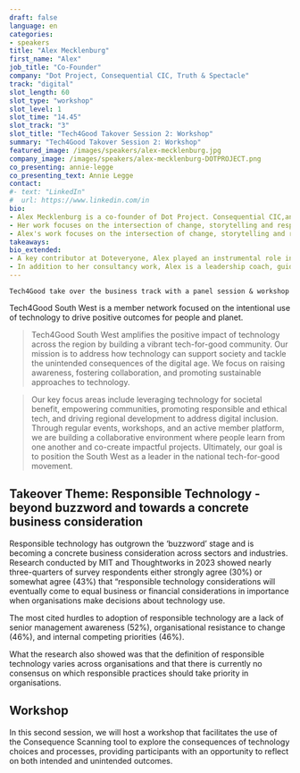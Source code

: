 ```yaml
---
draft: false
language: en
categories:
- speakers
title: "Alex Mecklenburg"
first_name: "Alex"
job_title: "Co-Founder"
company: "Dot Project, Consequential CIC, Truth & Spectacle"
track: "digital"
slot_length: 60
slot_type: "workshop"
slot_level: 1
slot_time: "14.45"
slot_track: "3"
slot_title: "Tech4Good Takover Session 2: Workshop"
summary: "Tech4Good Takover Session 2: Workshop"
featured_image: /images/speakers/alex-mecklenburg.jpg
company_image: /images/speakers/alex-mecklenburg-DOTPROJECT.png
co_presenting: annie-legge 
co_presenting_text: Annie Legge 
contact:
#- text: "LinkedIn"
#  url: https://www.linkedin.com/in
bio:
- Alex Mecklenburg is a co-founder of Dot Project. Consequential CIC,and Truth & Spectacle
- Her work focuses on the intersection of change, storytelling and responsible  innovation. 
- Alex's work focuses on the intersection of change, storytelling and responsible innovation. Through her work, Alex helps teams and organisations develop and scale digital products that align with their values, principles and practices while anticipating the broader societal impacts.
takeaways:
bio_extended:
- A key contributor at Doteveryone, Alex played an instrumental role in creating Consequence Scanning, a tool designed to help teams assess the intended and unintended consequences of their digital solutions. This agile practice encourages organisations to proactively design for positive outcomes and mitigate risks. 
- In addition to her consultancy work, Alex is a leadership coach, guiding senior leaders in the creative and tech sectors on how to grow alongside their organisations and foster healthy relationships, ethical decision-making, resilience, and innovation. Her expertise lies in helping leaders and teams navigate complex challenges while staying true to their organisational mission.
---
```

    Tech4Good take over the business track with a panel session & workshop

Tech4Good South West is a member network focused on the intentional use of technology to drive positive outcomes for people and planet.

> Tech4Good South West amplifies the positive impact of technology across the region by building a vibrant tech-for-good community. Our mission is to address how technology can support society and tackle the unintended consequences of the digital age. We focus on raising awareness, fostering collaboration, and promoting sustainable approaches to technology.

> Our key focus areas include leveraging technology for societal benefit, empowering communities, promoting responsible and ethical tech, and driving regional development to address digital inclusion. Through regular events, workshops, and an active member platform, we are building a collaborative environment where people learn from one another and co-create impactful projects. Ultimately, our goal is to position the South West as a leader in the national tech-for-good movement.

## Takeover Theme: Responsible Technology - beyond buzzword and towards a concrete business consideration

Responsible technology has outgrown the ‘buzzword’ stage and is becoming a concrete business consideration across sectors and industries. Research conducted by MIT and  Thoughtworks in 2023 showed nearly three-quarters of survey respondents either strongly agree (30%) or somewhat agree (43%) that “responsible technology considerations will eventually come to equal business or financial considerations in importance when organisations make decisions about technology use.

The most cited hurdles to adoption of responsible technology are a lack of senior management awareness (52%), organisational resistance to change (46%), and internal competing priorities (46%).

What the research also showed was that the definition of responsible technology varies across organisations and that there is currently no consensus on which responsible practices should take priority in organisations. 

## Workshop

In this second session, we will host a workshop that facilitates the use of the Consequence Scanning tool to explore the consequences of technology choices and processes, providing participants with an opportunity to reflect on both intended and unintended outcomes.
